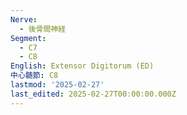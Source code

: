 ```yaml
---
Nerve:
  - 後骨間神経
Segment:
  - C7
  - C8
English: Extensor Digitorum (ED)
中心髄節: C8
lastmod: '2025-02-27'
last_edited: 2025-02-27T00:00:00.000Z
---
```



